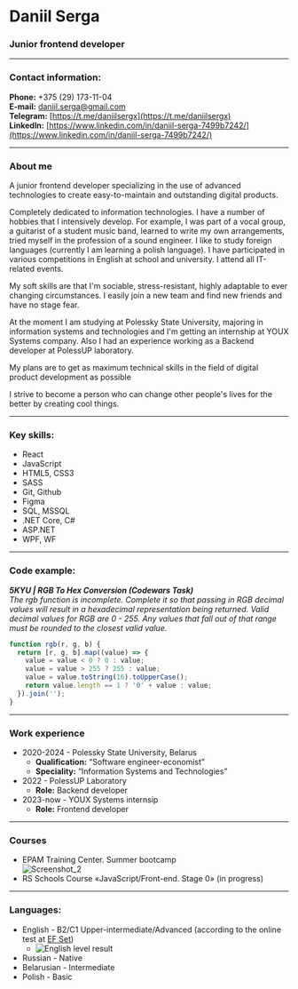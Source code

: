 # Daniil Serga
### Junior frontend developer

---

### Contact information:
**Phone:** +375 (29) 173-11-04 <br/>
**E-mail:** daniil.serga@gmail.com <br/>
**Telegram:** [https://t.me/daniilsergx](https://t.me/daniilsergx) <br/>
**LinkedIn:** [https://www.linkedin.com/in/daniil-serga-7499b7242/](https://www.linkedin.com/in/daniil-serga-7499b7242/)

---

### About me
A junior frontend developer specializing in the use of advanced technologies to create easy-to-maintain and outstanding digital products. <br/>

Completely dedicated to information technologies. I have a number of hobbies that I intensively develop. For example, I was part of a vocal group, a guitarist of a student music band, learned to write my own arrangements, tried myself in the profession of a sound engineer. I like to study foreign languages (currently I am learning a polish language). I have participated in various competitions in English at school and university. I attend all IT-related events. <br/>

My soft skills are that I'm sociable, stress-resistant, highly adaptable to ever changing circumstances. I easily join a new team and find new friends and have no stage fear. <br/>

At the moment I am studying at Polessky State University, majoring in information systems and technologies and I'm getting an internship at YOUX Systems company. Also I had an experience working as a Backend developer at PolessUP laboratory. <br/>

My plans are to get as maximum technical skills in the field of digital product development as possible <br/>

I strive to become a person who can change other people's lives for the better by creating cool things.

---

### Key skills:

- React
- JavaScript
- HTML5, CSS3
- SASS
- Git, Github
- Figma
- SQL, MSSQL
- .NET Core, C#
- ASP.NET
- WPF, WF

---

### Code example:

***5KYU | RGB To Hex Conversion (Codewars Task)*** <br/>
*The rgb function is incomplete. Complete it so that passing in RGB decimal values will result in a hexadecimal representation being returned. Valid decimal values for RGB are 0 - 255. Any values that fall out of that range must be rounded to the closest valid value.*

``` JavaScript
function rgb(r, g, b) {
  return [r, g, b].map((value) => {
    value = value < 0 ? 0 : value;
    value = value > 255 ? 255 : value;
    value = value.toString(16).toUpperCase();
    return value.length == 1 ? '0' + value : value;
  }).join('');  
}
```
---

### Work experience

+ 2020-2024 - Polessky State University, Belarus
  + **Qualification:** “Software engineer-economist”
  + **Speciality:** “Information Systems and Technologies”
+ 2022 - PolessUP Laboratory
  + **Role:** Backend developer
+ 2023-now - YOUX Systems internsip
  + **Role:** Frontend developer
  
---

### Courses

- EPAM Training Center. Summer bootcamp <br/>
![Screenshot_2](https://github.com/DaniilSerga/rsschool-cv/assets/87036978/b5139941-9d82-4890-9ec3-614092a47676)
- RS Schools Course «JavaScript/Front-end. Stage 0» (in progress)

---

### Languages:
+ English -  B2/C1 Upper-intermediate/Advanced (according to the online test at [EF Set](https://www.efset.org/)) <br/>
  + ![English level result](https://github.com/DaniilSerga/rsschool-cv/assets/87036978/af9db2c6-930f-4b12-b4e2-4990a9a4672a)
+ Russian - Native
+ Belarusian - Intermediate
+ Polish - Basic
